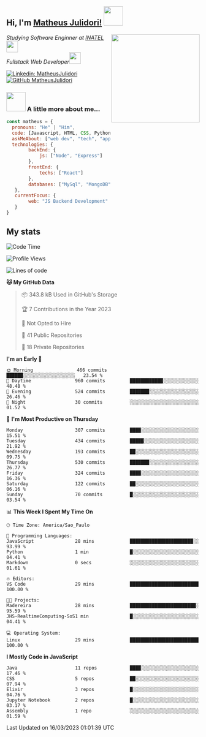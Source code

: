 <h2> Hi, I'm <a href="https://matheusjulidori.github.io" target="_blank">Matheus Julidori!</a> <img src="https://media.giphy.com/media/12oufCB0MyZ1Go/giphy.gif" width="50"></h2>
<img align='right' src="https://media.giphy.com/media/3oKIPnAiaMCws8nOsE/giphy.gif" width="230" height="auto">
<p><em>Studying Software Enginner at <a href="http://www.inatel.br" target="_blank">INATEL</a><img src="https://media.giphy.com/media/fYSnHlufseco8Fh93Z/giphy.gif" width="30"></br>
  Fullstack Web Developer<img src="https://media.giphy.com/media/WUlplcMpOCEmTGBtBW/giphy.gif" width="30">
</em></p>

[![Linkedin: MatheusJulidori](https://img.shields.io/badge/-MatheusJulidori-blue?style=flat-square&logo=Linkedin&logoColor=white&link=https://www.linkedin.com/in/MatheusJulidori/)](https://www.linkedin.com/in/MatheusJulidori/)
[![GitHub MatheusJulidori](https://img.shields.io/github/followers/matheusjulidori?label=follow&style=social)](https://github.com/MatheusJulidori)


### <img src="https://media.giphy.com/media/VgCDAzcKvsR6OM0uWg/giphy.gif" width="50"> A little more about me...  

```javascript
const matheus = {
  pronouns: "He" | "Him",
  code: [Javascript, HTML, CSS, Python, Java, C++, Elixir],
  askMeAbout: ["web dev", "tech", "app dev", "games","blockchain"],
  technologies: {
        backEnd: {
            js: ["Node", "Express"]
        },
        frontEnd: {
            techs: ["React"]
        },
        databases: ["MySql", "MongoDB","PostgreSQL","Neo4J"],
   },
   currentFocus: {
        web: "JS Backend Development"
   }
}
```
<h2>My stats</h2>

<!--START_SECTION:waka-->
![Code Time](http://img.shields.io/badge/Code%20Time-258%20hrs%2044%20mins-blue)

![Profile Views](http://img.shields.io/badge/Profile%20Views-3-blue)

![Lines of code](https://img.shields.io/badge/From%20Hello%20World%20I%27ve%20Written-6.7%20million%20lines%20of%20code-blue)

**🐱 My GitHub Data** 

> 📦 343.8 kB Used in GitHub's Storage 
 > 
> 🏆 7 Contributions in the Year 2023
 > 
> 🚫 Not Opted to Hire
 > 
> 📜 41 Public Repositories 
 > 
> 🔑 18 Private Repositories 
 > 
**I'm an Early 🐤** 

```text
🌞 Morning                466 commits         ██████░░░░░░░░░░░░░░░░░░░   23.54 % 
🌆 Daytime                960 commits         ████████████░░░░░░░░░░░░░   48.48 % 
🌃 Evening                524 commits         ███████░░░░░░░░░░░░░░░░░░   26.46 % 
🌙 Night                  30 commits          ░░░░░░░░░░░░░░░░░░░░░░░░░   01.52 % 
```
📅 **I'm Most Productive on Thursday** 

```text
Monday                   307 commits         ████░░░░░░░░░░░░░░░░░░░░░   15.51 % 
Tuesday                  434 commits         █████░░░░░░░░░░░░░░░░░░░░   21.92 % 
Wednesday                193 commits         ██░░░░░░░░░░░░░░░░░░░░░░░   09.75 % 
Thursday                 530 commits         ███████░░░░░░░░░░░░░░░░░░   26.77 % 
Friday                   324 commits         ████░░░░░░░░░░░░░░░░░░░░░   16.36 % 
Saturday                 122 commits         ██░░░░░░░░░░░░░░░░░░░░░░░   06.16 % 
Sunday                   70 commits          █░░░░░░░░░░░░░░░░░░░░░░░░   03.54 % 
```


📊 **This Week I Spent My Time On** 

```text
🕑︎ Time Zone: America/Sao_Paulo

💬 Programming Languages: 
JavaScript               28 mins             ███████████████████████░░   93.99 % 
Python                   1 min               █░░░░░░░░░░░░░░░░░░░░░░░░   04.41 % 
Markdown                 0 secs              ░░░░░░░░░░░░░░░░░░░░░░░░░   01.61 % 

🔥 Editors: 
VS Code                  29 mins             █████████████████████████   100.00 % 

🐱‍💻 Projects: 
Madereira                28 mins             ████████████████████████░   95.59 % 
JHS-RealtimeComputing-SoS1 min               █░░░░░░░░░░░░░░░░░░░░░░░░   04.41 % 

💻 Operating System: 
Linux                    29 mins             █████████████████████████   100.00 % 
```

**I Mostly Code in JavaScript** 

```text
Java                     11 repos            ████░░░░░░░░░░░░░░░░░░░░░   17.46 % 
CSS                      5 repos             ██░░░░░░░░░░░░░░░░░░░░░░░   07.94 % 
Elixir                   3 repos             █░░░░░░░░░░░░░░░░░░░░░░░░   04.76 % 
Jupyter Notebook         2 repos             █░░░░░░░░░░░░░░░░░░░░░░░░   03.17 % 
Assembly                 1 repo              ░░░░░░░░░░░░░░░░░░░░░░░░░   01.59 % 
```




 Last Updated on 16/03/2023 01:01:39 UTC
<!--END_SECTION:waka-->

